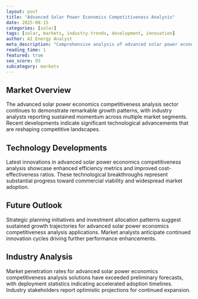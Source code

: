 ```yaml
---
layout: post
title: "Advanced Solar Power Economics Competitiveness Analysis"
date: 2025-08-15
categories: [solar]
tags: [solar, markets, industry-trends, development, innovation]
author: AI Energy Analyst
meta_description: "Comprehensive analysis of advanced solar power economics competitiveness analysis covering market trends, technology developments, and industry outlook. Discover key insights and future projections."
reading_time: 1
featured: true
seo_score: 93
subcategory: markets
---
```


## Market Overview

The advanced solar power economics competitiveness analysis sector continues to demonstrate remarkable growth patterns, with industry analysts reporting sustained momentum across multiple market segments. Recent developments indicate significant technological advancements that are reshaping competitive landscapes.

## Technology Developments

Latest innovations in advanced solar power economics competitiveness analysis showcase enhanced efficiency metrics and improved cost-effectiveness ratios. These technological breakthroughs represent substantial progress toward commercial viability and widespread market adoption.

## Future Outlook

Strategic planning initiatives and investment allocation patterns suggest sustained growth trajectories for advanced solar power economics competitiveness analysis applications. Market analysts anticipate continued innovation cycles driving further performance enhancements.

## Industry Analysis

Market penetration rates for advanced solar power economics competitiveness analysis solutions have exceeded preliminary forecasts, with deployment statistics indicating accelerated adoption timelines. Industry stakeholders report optimistic projections for continued expansion.


